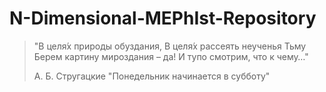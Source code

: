 # N-Dimensional-MEPhIst-Repository
> "В целя́х природы обуздания, 
> В целя́х рассеять неученья Тьму 
> Берем картину мироздания – да! 
> И тупо смотрим, что к чему…"
>
> А. Б. Стругацкие "Понедельник начинается в субботу"

